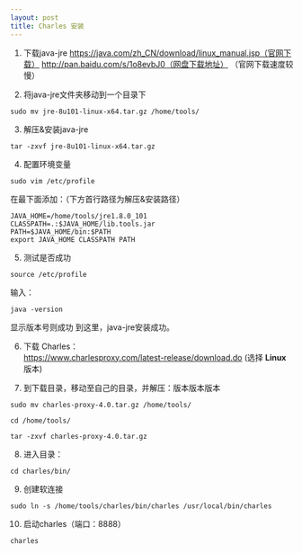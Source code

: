 ```yaml
---
layout: post
title: Charles 安装
---
```


1. 下载java-jre
  https://java.com/zh_CN/download/linux_manual.jsp（官网下载）
  http://pan.baidu.com/s/1o8evbJ0（网盘下载地址）
  （官网下载速度较慢）

2. 将java-jre文件夹移动到一个目录下
  ```
  sudo mv jre-8u101-linux-x64.tar.gz /home/tools/
  ```

3. 解压&安装java-jre
  ```
  tar -zxvf jre-8u101-linux-x64.tar.gz
  ```

4. 配置环境变量
  ```
  sudo vim /etc/profile
  ```   
  在最下面添加：（下方首行路径为解压&安装路径）
  ```
  JAVA_HOME=/home/tools/jre1.8.0_101
  CLASSPATH=.:$JAVA_HOME/lib.tools.jar  
  PATH=$JAVA_HOME/bin:$PATH
  export JAVA_HOME CLASSPATH PATH
  ```

5. 测试是否成功
  ```
  source /etc/profile
  ```
  输入：
  ``` 
  java -version
  ``` 
  显示版本号则成功
  到这里，java-jre安装成功。

6. 下载 Charles：   
  https://www.charlesproxy.com/latest-release/download.do
  (选择 **Linux**版本)

7. 到下载目录，移动至自己的目录，并解压：版本版本版本   
  ```
  sudo mv charles-proxy-4.0.tar.gz /home/tools/
  ```   
  ```
  cd /home/tools/
  ```   
  ```
  tar -zxvf charles-proxy-4.0.tar.gz
  ```

8. 进入目录：
  ```
  cd charles/bin/
  ```

9. 创建软连接
  ```
  sudo ln -s /home/tools/charles/bin/charles /usr/local/bin/charles 
  ```

10. 启动charles（端口：8888）
  ```
  charles
  ```
